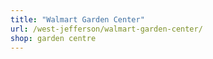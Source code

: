 ```yaml
---
title: "Walmart Garden Center"
url: /west-jefferson/walmart-garden-center/
shop: garden centre
---
```


